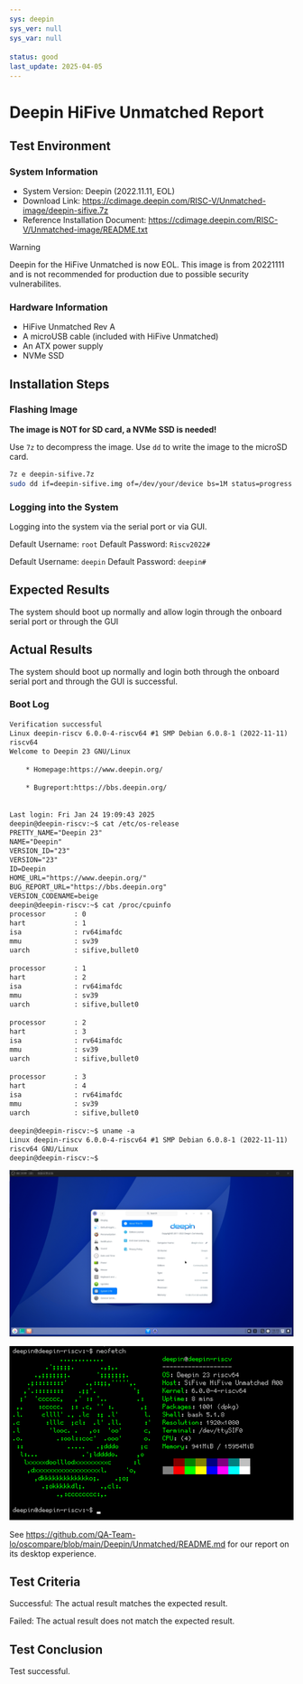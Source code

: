 ```yaml
---
sys: deepin
sys_ver: null
sys_var: null

status: good
last_update: 2025-04-05
---
```


# Deepin HiFive Unmatched Report

## Test Environment

### System Information

- System Version: Deepin (2022.11.11, EOL)
- Download Link: https://cdimage.deepin.com/RISC-V/Unmatched-image/deepin-sifive.7z
- Reference Installation Document: https://cdimage.deepin.com/RISC-V/Unmatched-image/README.txt

> [!Warning]
> Deepin for the HiFive Unmatched is now EOL. This image is from 20221111 and is not recommended for production due to possible security vulnerabilites.
>

### Hardware Information

- HiFive Unmatched Rev A
- A microUSB cable (included with HiFive Unmatched)
- An ATX power supply
- NVMe SSD

## Installation Steps

### Flashing Image

**The image is NOT for SD card, a NVMe SSD is needed!**

Use `7z` to decompress the image.
Use `dd` to write the image to the microSD card.

```bash
7z e deepin-sifive.7z
sudo dd if=deepin-sifive.img of=/dev/your/device bs=1M status=progress
```

### Logging into the System

Logging into the system via the serial port or via GUI.

Default Username: `root`
Default Password: `Riscv2022#`

Default Username: `deepin`
Default Password: `deepin#`

## Expected Results

The system should boot up normally and allow login through the onboard serial port or through the GUI

## Actual Results

The system should boot up normally and login both through the onboard serial port and through the GUI is successful.

### Boot Log

```log
Verification successful
Linux deepin-riscv 6.0.0-4-riscv64 #1 SMP Debian 6.0.8-1 (2022-11-11) riscv64
Welcome to Deepin 23 GNU/Linux

    * Homepage:https://www.deepin.org/

    * Bugreport:https://bbs.deepin.org/


Last login: Fri Jan 24 19:09:43 2025
deepin@deepin-riscv:~$ cat /etc/os-release
PRETTY_NAME="Deepin 23"
NAME="Deepin"
VERSION_ID="23"
VERSION="23"
ID=Deepin
HOME_URL="https://www.deepin.org/"
BUG_REPORT_URL="https://bbs.deepin.org"
VERSION_CODENAME=beige
deepin@deepin-riscv:~$ cat /proc/cpuinfo
processor       : 0
hart            : 1
isa             : rv64imafdc
mmu             : sv39
uarch           : sifive,bullet0

processor       : 1
hart            : 2
isa             : rv64imafdc
mmu             : sv39
uarch           : sifive,bullet0

processor       : 2
hart            : 3
isa             : rv64imafdc
mmu             : sv39
uarch           : sifive,bullet0

processor       : 3
hart            : 4
isa             : rv64imafdc
mmu             : sv39
uarch           : sifive,bullet0

deepin@deepin-riscv:~$ uname -a
Linux deepin-riscv 6.0.0-4-riscv64 #1 SMP Debian 6.0.8-1 (2022-11-11) riscv64 GNU/Linux
deepin@deepin-riscv:~$
```

![](image/2025-01-25-03-15-31.png)

![](image/2025-01-25-03-14-53.png)

See https://github.com/QA-Team-lo/oscompare/blob/main/Deepin/Unmatched/README.md for our report on its desktop experience.

## Test Criteria

Successful: The actual result matches the expected result.

Failed: The actual result does not match the expected result.

## Test Conclusion

Test successful.
